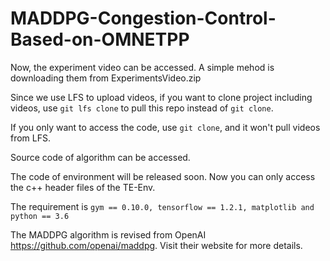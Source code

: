 # MADDPG-Congestion-Control-Based-on-OMNETPP

Now, the experiment video can be accessed. A simple mehod is downloading them from ExperimentsVideo.zip

Since we use LFS to upload videos, if you want to clone project including videos, use ```git lfs clone``` to pull this repo instead of ```git clone```.

If you only want to access the code, use ```git clone```, and it won't pull videos from LFS.

Source code of algorithm can be accessed. 

The code of environment will be released soon. Now you can only access the c++ header files of the TE-Env. 

The requirement is ```gym == 0.10.0, tensorflow == 1.2.1, matplotlib and python == 3.6```

The MADDPG algorithm is revised from OpenAI https://github.com/openai/maddpg. Visit their website for more details.







